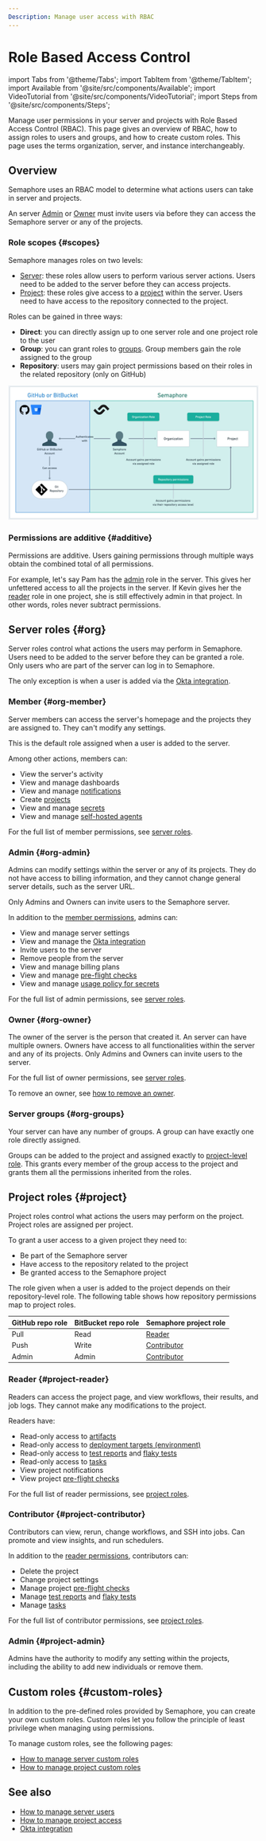 ```yaml
---
Description: Manage user access with RBAC
---
```


# Role Based Access Control

import Tabs from '@theme/Tabs';
import TabItem from '@theme/TabItem';
import Available from '@site/src/components/Available';
import VideoTutorial from '@site/src/components/VideoTutorial';
import Steps from '@site/src/components/Steps';

<VideoTutorial title="How to use Role Based Access Control" src="https://www.youtube.com/embed/YQ3LP5_UmpA?si=9GXkhLkPwT9lMpYJ" />

Manage user permissions in your server and projects with Role Based Access Control (RBAC). This page gives an overview of RBAC, how to assign roles to users and groups, and how to create custom roles. This page uses the terms organization, server, and instance interchangeably.

## Overview

Semaphore uses an RBAC model to determine what actions users can take in server and projects.

An server [Admin](#org-admin) or [Owner](#org-owner) must invite users via before they can access the Semaphore server or any of the projects.

### Role scopes {#scopes}

Semaphore manages roles on two levels:

- [Server](#org): these roles allow users to perform various server actions. Users need to be added to the server before they can access projects.
- [Project](#project): these roles give access to a [project](./projects) within the server. Users need to have access to the repository connected to the project.

Roles can be gained in three ways:

- **Direct**: you can directly assign up to one server role and one project role to the user
- **Group**: you can grant roles to [groups](#org-groups). Group members gain the role assigned to the group
- **Repository**: users may gain project permissions based on their roles in the related repository (only on GitHub)

![RBAC authentication relations](./img/rbac-diagram.jpg)

### Permissions are additive {#additive}

Permissions are additive. Users gaining permissions through multiple ways obtain the combined total of all permissions.

For example, let's say Pam has the [admin](#org-admin) role in the server. This gives her unfettered access to all the projects in the server. If Kevin gives her the [reader](#project-reader) role in one project, she is still effectively admin in that project. In other words, roles never subtract permissions.

## Server roles {#org}

Server roles control what actions the users may perform in Semaphore. Users need to be added to the server before they can be granted a role. Only users who are part of the server can log in to Semaphore.

The only exception is when a user is added via the [Okta integration](./okta).

### Member {#org-member}

Server members can access the server's homepage and the projects they are assigned to. They can't modify any settings.

This is the default role assigned when a user is added to the server.

Among other actions, members can:

- View the server's activity
- View and manage dashboards
- View and manage [notifications](./notifications)
- Create [projects](./projects)
- View and manage [secrets](./secrets)
- View and manage [self-hosted agents](./self-hosted)

For the full list of member permissions, see [server roles](./organizations#org-roles).

### Admin {#org-admin}

Admins can modify settings within the server or any of its projects. They do not have access to billing information, and they cannot change general server details, such as the server URL.

Only Admins and Owners can invite users to the Semaphore server.

In addition to the [member permissions](#org-member), admins can:

- View and manage server settings
- View and manage the [Okta integration](./okta)
- Invite users to the server
- Remove people from the server
- View and manage billing plans
- View and manage [pre-flight checks](./org-preflight)
- View and manage [usage policy for secrets](./secrets#secret-access-policy)

For the full list of admin permissions, see [server roles](./organizations#org-roles).

### Owner {#org-owner}

The owner of the server is the person that created it. An server can have multiple owners.  Owners have access to all functionalities within the server and any of its projects. Only Admins and Owners can invite users to the server.

For the full list of owner permissions, see [server roles](./organizations#org-roles).

To remove an owner, see [how to remove an owner](https://docs.semaphoreci.com/using-semaphore/organizations#remove-owner).

### Server groups {#org-groups}

Your server can have any number of groups. A group can have exactly one role directly assigned.

Groups can be added to the project and assigned exactly to [project-level role](#project). This grants every member of the group access to the project and grants them all the permissions inherited from the roles.

## Project roles {#project}

Project roles control what actions the users may perform on the project. Project roles are assigned per project.

To grant a user access to a given project they need to:

- Be part of the Semaphore server
- Have access to the repository related to the project
- Be granted access to the Semaphore project

The role given when a user is added to the project depends on their repository-level role. The following table shows how repository permissions map to project roles.

| GitHub repo role | BitBucket repo role | Semaphore project role | 
|--|--|--|
|Pull|Read|[Reader](#project-reader)|
|Push|Write|[Contributor](#project-contributor)|
|Admin|Admin|[Contributor](#project-contributor)|

### Reader {#project-reader}

Readers can access the project page, and view workflows, their results, and job logs. They cannot make any modifications to the project.

Readers have:

- Read-only access to [artifacts](./artifacts)
- Read-only access to [deployment targets (environment)](./promotions#deployment-targets)
- Read-only access to [test reports](./tests/test-reports) and [flaky tests](./tests/flaky-tests)
- Read-only access to [tasks](./tasks)
- View project notifications
- View project [pre-flight checks](./projects#preflight)

For the full list of reader permissions, see [project roles](./projects#project-roles).

### Contributor {#project-contributor}

Contributors can view, rerun, change workflows, and SSH into jobs. Can promote and view insights, and run schedulers.

In addition to the [reader permissions](#project-reader), contributors can:

- Delete the project
- Change project settings
- Manage project [pre-flight checks](./projects#preflight)
- Manage [test reports](./tests/test-reports) and [flaky tests](./tests/flaky-tests)
- Manage [tasks](./tasks)

For the full list of contributor permissions, see [project roles](./projects#project-roles).

### Admin {#project-admin}

Admins have the authority to modify any setting within the projects, including the ability to add new individuals or remove them.

## Custom roles {#custom-roles}

In addition to the pre-defined roles provided by Semaphore, you can create your own custom roles. Custom roles let you follow the principle of least privilege when managing using permissions.

To manage custom roles, see the following pages:

- [How to manage server custom roles](./organizations#custom)
- [How to manage project custom roles](./projects#custom-roles)

## See also

- [How to manage server users](./organizations#people)
- [How to manage project access](./projects#people)
- [Okta integration](./okta)

